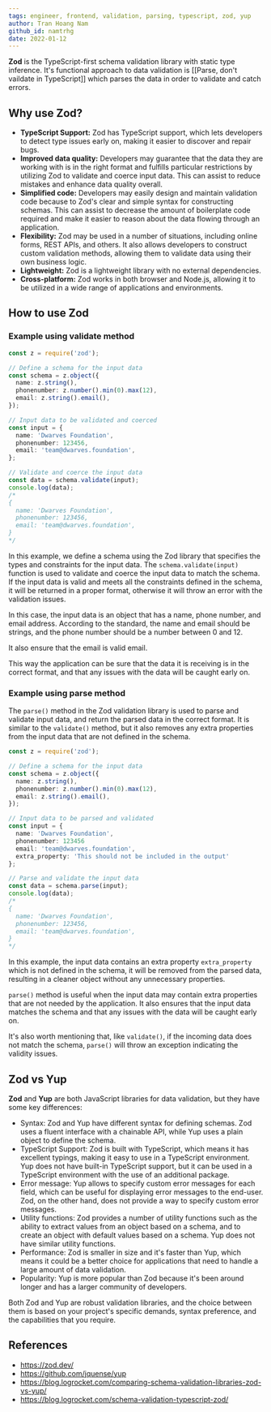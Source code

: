 ```yaml
---
tags: engineer, frontend, validation, parsing, typescript, zod, yup
author: Tran Hoang Nam
github_id: namtrhg
date: 2022-01-12
---
```

**Zod** is the TypeScript-first schema validation library with static type inference. It's functional approach to data validation is [[Parse, don't vaildate in TypeScript]] which parses the data in order to validate and catch errors.

## Why use Zod?
- **TypeScript Support:** Zod has TypeScript support, which lets developers to detect type issues early on, making it easier to discover and repair bugs.
- **Improved data quality:** Developers may guarantee that the data they are working with is in the right format and fulfills particular restrictions by utilizing Zod to validate and coerce input data. This can assist to reduce mistakes and enhance data quality overall.
- **Simplified code:** Developers may easily design and maintain validation code because to Zod's clear and simple syntax for constructing schemas. This can assist to decrease the amount of boilerplate code required and make it easier to reason about the data flowing through an application.
- **Flexibility:** Zod may be used in a number of situations, including online forms, REST APIs, and others. It also allows developers to construct custom validation methods, allowing them to validate data using their own business logic.
- **Lightweight:** Zod is a lightweight library with no external dependencies.
- **Cross-platform:** Zod works in both browser and Node.js, allowing it to be utilized in a wide range of applications and environments.

## How to use Zod
### Example using validate method
```ts
const z = require('zod');

// Define a schema for the input data
const schema = z.object({
  name: z.string(),
  phonenumber: z.number().min(0).max(12),
  email: z.string().email(),
});

// Input data to be validated and coerced
const input = {
  name: 'Dwarves Foundation',
  phonenumber: 123456,
  email: 'team@dwarves.foundation',
};

// Validate and coerce the input data
const data = schema.validate(input);
console.log(data);
/*
{
  name: 'Dwarves Foundation',
  phonenumber: 123456,
  email: 'team@dwarves.foundation',
}
*/
```

In this example, we define a schema using the Zod library that specifies the types and constraints for the input data. The `schema.validate(input)` function is used to validate and coerce the input data to match the schema. If the input data is valid and meets all the constraints defined in the schema, it will be returned in a proper format, otherwise it will throw an error with the validation issues.

In this case, the input data is an object that has a name, phone number, and email address. According to the standard, the name and email should be strings, and the phone number should be a number between 0 and 12.

It also ensure that the email is valid email.

This way the application can be sure that the data it is receiving is in the correct format, and that any issues with the data will be caught early on.

### Example using parse method
The `parse()` method in the Zod validation library is used to parse and validate input data, and return the parsed data in the correct format. It is similar to the `validate()` method, but it also removes any extra properties from the input data that are not defined in the schema.

```ts
const z = require('zod');

// Define a schema for the input data
const schema = z.object({
  name: z.string(),
  phonenumber: z.number().min(0).max(12),
  email: z.string().email(),
});

// Input data to be parsed and validated
const input = {
  name: 'Dwarves Foundation',
  phonenumber: 123456
  email: 'team@dwarves.foundation',
  extra_property: 'This should not be included in the output'
};

// Parse and validate the input data
const data = schema.parse(input);
console.log(data);
/*
{
  name: 'Dwarves Foundation',
  phonenumber: 123456,
  email: 'team@dwarves.foundation',
}
*/
```

In this example, the input data contains an extra property `extra_property` which is not defined in the schema, it will be removed from the parsed data, resulting in a cleaner object without any unnecessary properties.

`parse()` method is useful when the input data may contain extra properties that are not needed by the application. It also ensures that the input data matches the schema and that any issues with the data will be caught early on.

It's also worth mentioning that, like `validate()`, if the incoming data does not match the schema, `parse()` will throw an exception indicating the validity issues.

## Zod vs Yup
**Zod** and **Yup** are both JavaScript libraries for data validation, but they have some key differences:
-   Syntax: Zod and Yup have different syntax for defining schemas. Zod uses a fluent interface with a chainable API, while Yup uses a plain object to define the schema.
-   TypeScript Support: Zod is built with TypeScript, which means it has excellent typings, making it easy to use in a TypeScript environment. Yup does not have built-in TypeScript support, but it can be used in a TypeScript environment with the use of an additional package.
-   Error message: Yup allows to specify custom error messages for each field, which can be useful for displaying error messages to the end-user. Zod, on the other hand, does not provide a way to specify custom error messages. 
-   Utility functions: Zod provides a number of utility functions such as the ability to extract values from an object based on a schema, and to create an object with default values based on a schema. Yup does not have similar utility functions.
-   Performance: Zod is smaller in size and it's faster than Yup, which means it could be a better choice for applications that need to handle a large amount of data validation.
-   Popularity: Yup is more popular than Zod because it's been around longer and has a larger community of developers.

Both Zod and Yup are robust validation libraries, and the choice between them is based on your project's specific demands, syntax preference, and the capabilities that you require.

## References
- https://zod.dev/
- https://github.com/jquense/yup
- https://blog.logrocket.com/comparing-schema-validation-libraries-zod-vs-yup/
- https://blog.logrocket.com/schema-validation-typescript-zod/